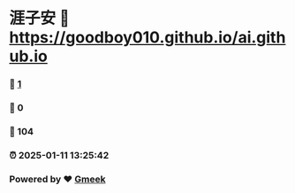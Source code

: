 # 涯子安 :link: https://goodboy010.github.io/ai.github.io 
### :page_facing_up: [1](https://goodboy010.github.io/ai.github.io/tag.html) 
### :speech_balloon: 0 
### :hibiscus: 104 
### :alarm_clock: 2025-01-11 13:25:42 
### Powered by :heart: [Gmeek](https://github.com/Meekdai/Gmeek)
